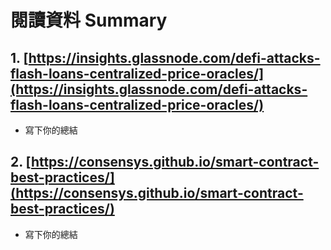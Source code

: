 # 閱讀資料 Summary
## 1. [https://insights.glassnode.com/defi-attacks-flash-loans-centralized-price-oracles/](https://insights.glassnode.com/defi-attacks-flash-loans-centralized-price-oracles/)
- 寫下你的總結
## 2. [https://consensys.github.io/smart-contract-best-practices/](https://consensys.github.io/smart-contract-best-practices/)
- 寫下你的總結
